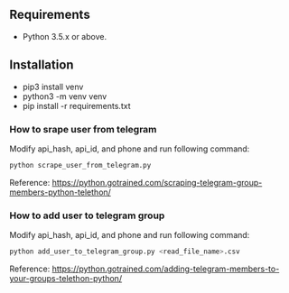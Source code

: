 ## Requirements

- Python 3.5.x or above.

## Installation

- pip3 install venv
- python3 -m venv venv
- pip install -r requirements.txt

### How to srape user from telegram

Modify api_hash, api_id, and phone and run following command:

```bash
python scrape_user_from_telegram.py
```

Reference: https://python.gotrained.com/scraping-telegram-group-members-python-telethon/

### How to add user to telegram group

Modify api_hash, api_id, and phone and run following command:

```bash
python add_user_to_telegram_group.py <read_file_name>.csv
```

Reference: https://python.gotrained.com/adding-telegram-members-to-your-groups-telethon-python/
